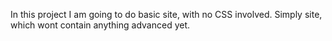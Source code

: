 In this project I am going to do basic site, with no CSS involved. Simply site, which wont contain anything advanced yet.